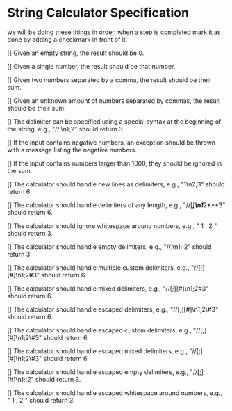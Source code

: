 # String Calculator Specification

we will be doing these things in order, when a step is completed mark it as done by adding a checkmark in front of it.

[]  Given an empty string, the result should be 0.

[]  Given a single number, the result should be that number.

[]  Given two numbers separated by a comma, the result should be their sum.

[]  Given an unknown amount of numbers separated by commas, the result should be their sum.

[]  The delimiter can be specified using a special syntax at the beginning of the string, e.g., "//;\n1;2" should return 3.

[]  If the input contains negative numbers, an exception should be thrown with a message listing the negative numbers.

[]  If the input contains numbers larger than 1000, they should be ignored in the sum.

[]  The calculator should handle new lines as delimiters, e.g., "1\n2,3" should return 6.

[]  The calculator should handle delimiters of any length, e.g., "//[***]\n1***2***3" should return 6.

[]  The calculator should ignore whitespace around numbers, e.g., " 1 , 2 " should return 3.

[]  The calculator should handle empty delimiters, e.g., "//;\n1;;2" should return 3.

[]  The calculator should handle multiple custom delimiters, e.g., "//[;][#]\n1;2#3" should return 6.

[]  The calculator should handle mixed delimiters, e.g., "//[;][#]\n1;2#3" should return 6.

[]  The calculator should handle escaped delimiters, e.g., "//[;][#]\n1;2\\#3" should return 6.

[]  The calculator should handle escaped custom delimiters, e.g., "//[;][#]\n1;2\\#3" should return 6.

[]  The calculator should handle escaped mixed delimiters, e.g., "//[;][#]\n1;2\\#3" should return 6.

[]  The calculator should handle escaped empty delimiters, e.g., "//[;][#]\n1;;2" should return 3.

[]  The calculator should handle escaped whitespace around numbers, e.g., " 1 , 2 " should return 3.